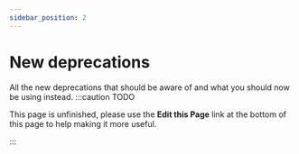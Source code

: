 ```yaml
---
sidebar_position: 2
---
```


New deprecations
===============
All the new deprecations that should be aware of and what you should now be using instead.
:::caution TODO

This page is unfinished, please use the **Edit this Page** link at the bottom of this page to help making it more useful.

:::
